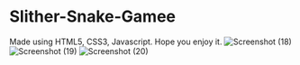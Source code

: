 # Slither-Snake-Gamee
Made using HTML5, CSS3, Javascript. Hope you enjoy it.
![Screenshot (18)](https://user-images.githubusercontent.com/88779258/185731449-0874bb4c-92df-4c43-9566-800b34438df4.png)
![Screenshot (19)](https://user-images.githubusercontent.com/88779258/185731458-4c43fc96-2e9f-4445-9bde-9732dbc95249.png)
![Screenshot (20)](https://user-images.githubusercontent.com/88779258/185731464-3782c705-ee8e-4bbd-a6ea-0394be73e782.png)
